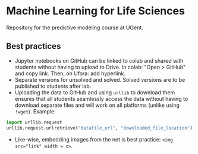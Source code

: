 # Machine Learning for Life Sciences
Repository for the predictive modeling course at UGent.

## Best practices
- Jupyter notebooks on GitHub can be linked to colab and shared with students without having to upload to Drive. In colab: "Open > GitHub" and copy link. Then, on Ufora: add hyperlink.
- Separate versions for unsolved and solved. Solved versions are to be published to students after lab.
- Uploading the data to GitHub and using `urllib` to download them ensures that all students seamlessly access the data without having to download separate files and will work on all platforms (unlike using `!wget`). Example:

```python
import urllib.request
urllib.request.urlretrieve("datafile_url", "downloaded_file_location")
```

- Like-wise, embedding images from the net is best practice: `<img src="link" width = x>`.
